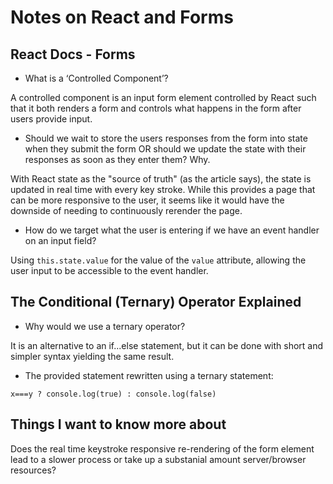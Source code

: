 
# Notes on React and Forms

## React Docs - Forms

- What is a ‘Controlled Component’?

A controlled component is an input form element controlled by React such that it both renders a form and controls what happens in the form after users provide input.

- Should we wait to store the users responses from the form into state when they submit the form OR should we update the state with their responses as soon as they enter them? Why.

With React state as the "source of truth" (as the article says), the state is updated in real time with every key stroke. While this provides a page that can be more responsive to the user, it seems like it would have the downside of needing to continuously rerender the page.

- How do we target what the user is entering if we have an event handler on an input field?

Using `this.state.value` for the value of the `value` attribute, allowing the user input to be accessible to the event handler.

## The Conditional (Ternary) Operator Explained

- Why would we use a ternary operator?

It is an alternative to an if...else statement, but it can be done with short and simpler syntax yielding the same result.

- The provided statement rewritten using a ternary statement:

```
x===y ? console.log(true) : console.log(false)
```

## Things I want to know more about

Does the real time keystroke responsive re-rendering of the form element lead to a slower process or take up a substanial amount server/browser resources?